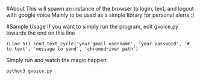 #About
This will spawn an instance of the browser to login, text, and logout with google voice
Mainly to be used as a simple library for personal alerts :)

#Sample Usage
If you want to simply run the program, edit gvoice.py towards the end on this line
``` 
(Line 51) send_text_cycle('your gmail username', 'your password', '# to text', 'message to send', 'chromedriver path')
```

Simply run and watch the magic happen
```
python3 gvoice.py
```


